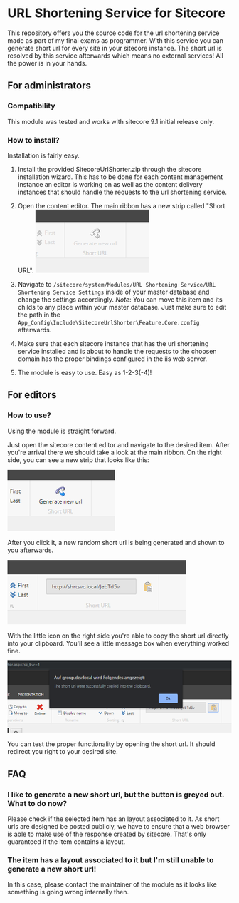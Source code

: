 # URL Shortening Service for Sitecore
This repository offers you the source code for the url shortening service made as part of my final exams as programmer. With this service you can generate short url for every site in your sitecore instance. The short url is resolved by this service afterwards which means no external services! All the power is in your hands.
## For administrators
### Compatibility
This module was tested and works with sitecore 9.1 initial release only.
### How to install?
Installation is fairly easy. 
1. Install the provided SitecoreUrlShorter.zip through the sitecore installation wizard. This has to be done for each content management instance an editor is working on as well as the content delivery instances that should handle the requests to the url shortening service.
2. Open the content editor. The main ribbon has a new strip called "Short URL".
![Picture of the strip after installation](./img/after-installation.png)
3. Navigate to `/sitecore/system/Modules/URL Shortening Service/URL Shortening Service Settings` inside of your master database and change the settings accordingly. _Note_: You can move this item and its childs to any place within your master database. Just make sure to edit the path in the `App_Config\Include\SitecoreUrlShorter\Feature.Core.config` afterwards.

4. Make sure that each sitecore instance that has the url shortening service installed and is about to handle the requests to the choosen domain has the proper bindings configured in the iis web server.
5. The module is easy to use. Easy as 1-2-3(-4)!

## For editors
### How to use?
Using the module is straight forward.

Just open the sitecore content editor and navigate to the desired item. After you're arrival there we should take a look at the main ribbon. On the right side, you can see a new strip that looks like this:

![Strip when ready to generate new url](./img/ready-to-generate.png)

After you click it, a new random short url is being generated and shown to you afterwards.

![Strip after generating a new url](./img/ready-to-copy.png)

With the little icon on the right side you're able to copy the short url directly into your clipboard. You'll see a little message box when everything worked fine.

![Message after sucessfully copying the short url into the clipboard](./img/copied-to-clipboard.png)

You can test the proper functionality by opening the short url. It should redirect you right to your desired site.

## FAQ
### I like to generate a new short url, but the button is greyed out. What to do now?
Please check if the selected item has an layout associated to it. As short urls are designed be posted publicly, we have to ensure that a web browser is able to make use of the response created by sitecore. That's only guaranteed if the item contains a layout.

### The item has a layout associated to it but I'm still unable to generate a new short url!
In this case, please contact the maintainer of the module as it looks like something is going wrong internally then.